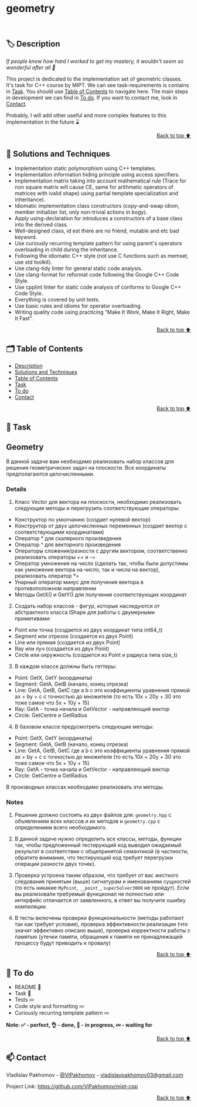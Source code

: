 # geometry

<br/>

<a id="description"></a>
## 🏷️ Description

*If people knew how hard I worked to get my mastery, it wouldn't seem so wonderful after all 💫*

This project is dedicated to the implementation set of geometric classes. It's task for C++ course by MIPT. We can see task-requirements is contains in [Task](#task). 
You should use [Table of Contents](#️table_of_contents) to navigate here. The main steps in development we can find in [To do](#to_do). If you want to contact me, look in [Contact](#contact).<br/>

Probably, I will add other useful and more complex features to this implementation in the future ⌛ 

<p align="right"><a href="#geometry">Back to top ⬆️</a></p>

<a id="solutions_and_techniques"></a>
## 🎯 Solutions and Techniques

- Implementation static polymorphism using C++ templates.
- Implementation information hiding principle using access specifiers.
- Implementation matrix taking into account mathematical rule (Trace for non square matrix will cause CE, 
        same for arithmetic operators of matrices with ivalid shape) using partial template specialization and inheritance).
- Idiomatic implementation class constructors (copy-and-swap idiom, member initializer list, only non-trivial actions in bogy).
- Apply using-declaration for introduces a constructors of a base class into the derived class.
- Well-designed class, id est there are no friend, mutable and etc bad keyword.
- Use curiously recurring template pattern for using parent's operators overloading in child during the inheritance.   
- Following the idiomatic C++ style (not use C functions such as memset, use std toolkit).
- Use clang-tidy linter for general static code analysis.
- Use clang-format for reformat code following the Google C++ Code Style.
- Use cpplint linter for static code analysis of conforms to Google C++ Code Style. 
- Everything is covered by unit tests.
- Use basic rules and idioms for operator overloading.   
- Writing quality code using practicing “Make It Work, Make It Right, Make It Fast”.

<p align="right"><a href="#geometry">Back to top ⬆️</a></p>

<a id="table_of_contents"></a>
## 🗂️ Table of Contents 
- [Description](#️-description)
- [Solutions and Techniques](#-solutions-and-techniques)
- [Table of Contents](#️-table-of-contents)
- [Task](#-task)
- [To do](#-to-do)
- [Contact](#-contact)


<p align="right"><a href="#geometry">Back to top ⬆️</a></p>

<a id="task"></a>
## 📄 Task 

## Geometry

В данной задаче вам необходимо реализовать набор классов для решения геометрических задач на плоскости. 
Все координаты предполагаются целочисленными.

### Details

1. Класс Vector для вектора на плоскости, необходимо реализовать следующие методы и перегрузить соответствующие операторы:
* Конструктор по умолчанию (создает нулевой вектор)
* Конструктор от двух целочисленных переменных (создает вектор с соответствующими координатами)
* Оператор * для скалярного произведения
* Оператор ^ для векторного произведения
* Операторы сложения/разности с другим вектором, соответственно реализовать операторы += и -=
* Оператор умножения на число (сделать так, чтобы были допустимы как умножение вектора на число, так и числа на вектор), реализовать оператор *=
* Унарный оператор минус для получения вектора в противоположном направлении
* Методы GetX() и GetY() для получения соответствующих координат

2. Создать набор классов - фигур, которые наследуются от абстрактного класса IShape для работы с двумерными примитивами:
* Point или точка (создается из двух координат типа int64_t)
* Segment или отрезок (создается из двух Point)
* Line или прямая (создается из двух Point)
* Ray или луч (создается из двух Point)
* Circle или окружность (создается из Point и радиуса типа size_t)

3. В каждом классе должны быть геттеры:
* Point: GetX, GetY (координаты)
* Segment: GetA, GetB (начало, конец отрезка)
* Line: GetA, GetB, GetC где a b c это коэффициенты уравнения прямой ax + by + c с точностью до множителя (то есть 10x + 20y + 30 это тоже самое что 5x + 10y + 15)
* Ray: GetA - точка начала и GetVector - направляющий вектор
* Circle: GetCentre и GetRadius

4. В базовом классе предусмотреть следующие методы: 
* Point: GetX, GetY (координаты)
* Segment: GetA, GetB (начало, конец отрезка)
* Line: GetA, GetB, GetC где a b c это коэффициенты уравнения прямой ax + by + c с точностью до множителя (то есть 10x + 20y + 30 это тоже самое что 5x + 10y + 15)
* Ray: GetA - точка начала и GetVector - направляющий вектор
* Circle: GetCentre и GetRadius

В производных классах необходимо реализовать эти методы.

### Notes

1. Решение должно состоять из двух файлов для: `geometry.hpp` с объявлением всех классов и их методов и `geometry.cpp` с определением всего необходимого. 

2. В данной задаче нужно определить все классы, методы, функции так, 
    чтобы предложенный тестирующий код выводил ожидаемый результат в 
    соответствии с общепринятой семантикой (в частности, обратите внимание, 
    что тестирующий код требует перегрузки операции разности двух точек).

3. Проверка устроена таким образом, что требует от вас жесткого следования принятым (выше)
   сигнатурам и именованиям сущностей (то есть никакие `MyPoint`, `__point_`,  `superSolver3000` не пройдут).
   Если вы реализовали требуемый функционал не полностью или интерфейс отличается от заявленного,
   в ответ вы получите ошибку компиляции. 

4. В тесты включены проверки функциональности (методы работают так как требует условие),
   проверка эффективности реализации (что значит эффективно описано выше),
   проверка корректности работы с памятью (утечки памяти, обращения к памяти
   не принадлежащей процессу будут приводить к провалу) 


<p align="right"><a href="#geometry">Back to top ⬆️</a></p>

<a id="to_do"></a>
## 📌 To do 

- README 🔄
- Task 🔄
- Tests 💤
- Code style and formatting 💤
- Curiously recurring template pattern 💤

**Note: ✅ - perfect, 👌 - done, 🔄 - in progress, 💤 - waiting for** 

<p align="right"><a href="#geometry">Back to top ⬆️</a></p>


<a id="contact"></a>
## 📫 Contact  

Vladislav Pakhomov - [@VlPakhomov](https://t.me/VlPakhomov) - [vladislavpakhomov03@gmail.com](mailto:vladislavpakhomov03@gmail.com)

Project Link: https://github.com/VlPakhomov/mipt-cpp

<p align="right"><a href="#geometry">Back to top ⬆️</a></p>

